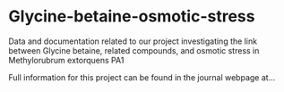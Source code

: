 # Glycine-betaine-osmotic-stress
Data and documentation related to our project investigating the link between Glycine betaine, related compounds, and osmotic stress in Methylorubrum extorquens PA1

Full information for this project can be found in the journal webpage at...
